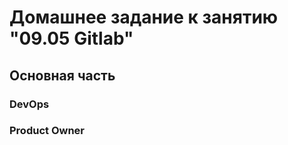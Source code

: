 # Домашнее задание к занятию "09.05 Gitlab"

## Основная часть

### DevOps




### Product Owner



